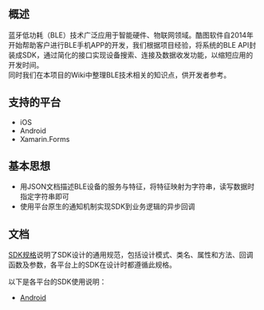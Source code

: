 ## 概述

蓝牙低功耗（BLE）技术广泛应用于智能硬件、物联网领域。酷图软件自2014年开始帮助客户进行BLE手机APP的开发，我们根据项目经验，将系统的BLE API封装成SDK，通过简化的接口实现设备搜索、连接及数据收发功能，以缩短应用的开发时间。  
同时我们在本项目的Wiki中整理BLE技术相关的知识点，供开发者参考。

## 支持的平台

* iOS
* Android
* Xamarin.Forms

## 基本思想

* 用JSON文档描述BLE设备的服务与特征，将特征映射为字符串，读写数据时指定字符串即可
* 使用平台原生的通知机制实现SDK到业务逻辑的异步回调

## 文档

[SDK规格](docs\SDK规格.md)说明了SDK设计的通用规范，包括设计模式、类名、属性和方法、回调函数及参数，各平台上的SDK在设计时都遵循此规格。

以下是各平台的SDK使用说明：

* [Android](docs\SDK使用说明-Android.md)
